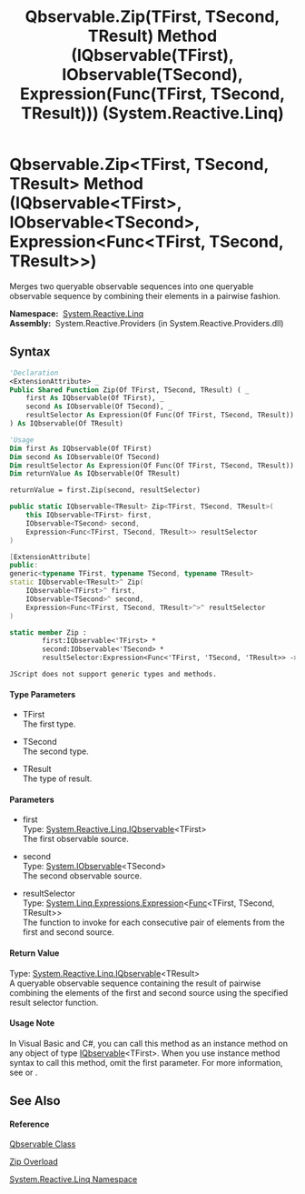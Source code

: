 ﻿---
title: Qbservable.Zip(TFirst, TSecond, TResult) Method (IQbservable(TFirst), IObservable(TSecond), Expression(Func(TFirst, TSecond, TResult))) (System.Reactive.Linq)
TOCTitle: Zip(TFirst, TSecond, TResult) Method (IQbservable(TFirst), IObservable(TSecond), Expression(Func(TFirst, TSecond, TResult)))
ms:assetid: M:System.Reactive.Linq.Qbservable.Zip``3(System.Reactive.Linq.IQbservable{``0},System.IObservable{``1},System.Linq.Expressions.Expression{System.Func{``0,``1,``2}})
ms:mtpsurl: https://msdn.microsoft.com/en-us/library/Hh211884(v=VS.103)
ms:contentKeyID: 36069330
ms.date: 06/28/2011
mtps_version: v=VS.103
dev_langs:
- vb
- csharp
- c++
- fsharp
- jscript
---

# Qbservable.Zip\<TFirst, TSecond, TResult\> Method (IQbservable\<TFirst\>, IObservable\<TSecond\>, Expression\<Func\<TFirst, TSecond, TResult\>\>)

Merges two queryable observable sequences into one queryable observable sequence by combining their elements in a pairwise fashion.

**Namespace:**  [System.Reactive.Linq](hh211929\(v=vs.103\).md)  
**Assembly:**  System.Reactive.Providers (in System.Reactive.Providers.dll)

## Syntax

``` vb
'Declaration
<ExtensionAttribute> _
Public Shared Function Zip(Of TFirst, TSecond, TResult) ( _
    first As IQbservable(Of TFirst), _
    second As IObservable(Of TSecond), _
    resultSelector As Expression(Of Func(Of TFirst, TSecond, TResult)) _
) As IQbservable(Of TResult)
```

``` vb
'Usage
Dim first As IQbservable(Of TFirst)
Dim second As IObservable(Of TSecond)
Dim resultSelector As Expression(Of Func(Of TFirst, TSecond, TResult))
Dim returnValue As IQbservable(Of TResult)

returnValue = first.Zip(second, resultSelector)
```

``` csharp
public static IQbservable<TResult> Zip<TFirst, TSecond, TResult>(
    this IQbservable<TFirst> first,
    IObservable<TSecond> second,
    Expression<Func<TFirst, TSecond, TResult>> resultSelector
)
```

``` c++
[ExtensionAttribute]
public:
generic<typename TFirst, typename TSecond, typename TResult>
static IQbservable<TResult>^ Zip(
    IQbservable<TFirst>^ first, 
    IObservable<TSecond>^ second, 
    Expression<Func<TFirst, TSecond, TResult>^>^ resultSelector
)
```

``` fsharp
static member Zip : 
        first:IQbservable<'TFirst> * 
        second:IObservable<'TSecond> * 
        resultSelector:Expression<Func<'TFirst, 'TSecond, 'TResult>> -> IQbservable<'TResult> 
```

``` jscript
JScript does not support generic types and methods.
```

#### Type Parameters

  - TFirst  
    The first type.

<!-- end list -->

  - TSecond  
    The second type.

<!-- end list -->

  - TResult  
    The type of result.

#### Parameters

  - first  
    Type: [System.Reactive.Linq.IQbservable](hh229328\(v=vs.103\).md)\<TFirst\>  
    The first observable source.  

<!-- end list -->

  - second  
    Type: [System.IObservable](https://msdn.microsoft.com/en-us/library/Dd990377)\<TSecond\>  
    The second observable source.  

<!-- end list -->

  - resultSelector  
    Type: [System.Linq.Expressions.Expression](https://msdn.microsoft.com/en-us/library/Bb335710)\<[Func](https://msdn.microsoft.com/en-us/library/Bb534647)\<TFirst, TSecond, TResult\>\>  
    The function to invoke for each consecutive pair of elements from the first and second source.  

#### Return Value

Type: [System.Reactive.Linq.IQbservable](hh229328\(v=vs.103\).md)\<TResult\>  
A queryable observable sequence containing the result of pairwise combining the elements of the first and second source using the specified result selector function.  

#### Usage Note

In Visual Basic and C\#, you can call this method as an instance method on any object of type [IQbservable](hh229328\(v=vs.103\).md)\<TFirst\>. When you use instance method syntax to call this method, omit the first parameter. For more information, see [](https://msdn.microsoft.com/en-us/library/Bb384936) or [](https://msdn.microsoft.com/en-us/library/Bb383977).

## See Also

#### Reference

[Qbservable Class](hh211693\(v=vs.103\).md)

[Zip Overload](hh229660\(v=vs.103\).md)

[System.Reactive.Linq Namespace](hh211929\(v=vs.103\).md)


